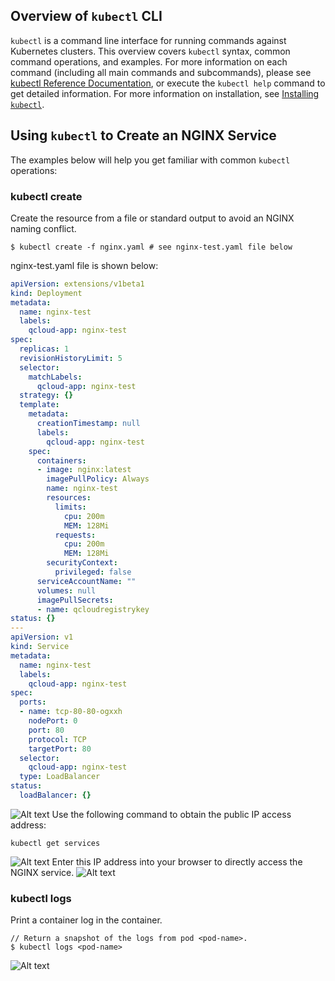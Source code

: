## Overview of `kubectl` CLI
`kubectl` is a command line interface for running commands against Kubernetes clusters. This overview covers `kubectl` syntax, common command operations, and examples. For more information on each command (including all main commands and subcommands), please see [kubectl Reference Documentation](https://kubernetes.io/docs/reference/generated/kubectl/kubectl/), or execute the `kubectl help` command to get detailed information. For more information on installation, see [Installing `kubectl`](http://intl.cloud.tencent.com/document/product/457/31086).

## Using `kubectl` to Create an NGINX Service
The examples below will help you get familiar with common `kubectl` operations:
### kubectl create
Create the resource from a file or standard output to avoid an NGINX naming conflict.
```shell
$ kubectl create -f nginx.yaml # see nginx-test.yaml file below
```
nginx-test.yaml file is shown below:
```yaml
apiVersion: extensions/v1beta1
kind: Deployment
metadata:
  name: nginx-test
  labels:
    qcloud-app: nginx-test
spec:
  replicas: 1
  revisionHistoryLimit: 5
  selector:
    matchLabels:
      qcloud-app: nginx-test
  strategy: {}
  template:
    metadata:
      creationTimestamp: null
      labels:
        qcloud-app: nginx-test
    spec:
      containers:
      - image: nginx:latest
        imagePullPolicy: Always
        name: nginx-test
        resources:
          limits:
            cpu: 200m
            MEM: 128Mi
          requests:
            cpu: 200m
            MEM: 128Mi
        securityContext:
          privileged: false
      serviceAccountName: ""
      volumes: null
      imagePullSecrets:
      - name: qcloudregistrykey
status: {}
---
apiVersion: v1
kind: Service
metadata:
  name: nginx-test
  labels:
    qcloud-app: nginx-test
spec:
  ports:
  - name: tcp-80-80-ogxxh
    nodePort: 0
    port: 80
    protocol: TCP
    targetPort: 80
  selector:
    qcloud-app: nginx-test
  type: LoadBalancer
status:
  loadBalancer: {}
```
![Alt text][create]
Use the following command to obtain the public IP access address:
```
kubectl get services
```
![Alt text][get]
Enter this IP address into your browser to directly access the NGINX service.
![Alt text][show]

### kubectl logs
Print a container log in the container.
```shell
// Return a snapshot of the logs from pod <pod-name>.
$ kubectl logs <pod-name>
```
![Alt text][logs]


[create]:https://mc.qcloudimg.com/static/img/a33b8f47e796374d5c457542c1569a9c/image.png
[get]:https://main.qcloudimg.com/raw/364d4b12fa90db3f6cbf663eb5406a8f.png

[show]:https://mc.qcloudimg.com/static/img/e09ab193d3f1732cc435ba53235094c1/image.png
[logs]:https://main.qcloudimg.com/raw/f9db9c5e098b2cf5359688bead0c7f7b.png
